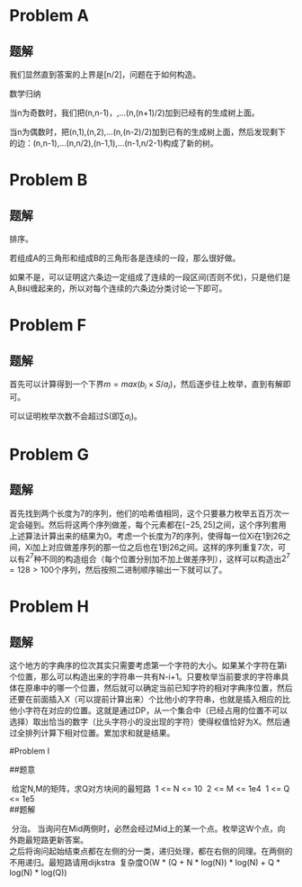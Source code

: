 # Problem A

## 题解

我们显然直到答案的上界是[n/2]，问题在于如何构造。

数学归纳

当n为奇数时，我们把(n,n-1)，,...(n,(n+1)/2)加到已经有的生成树上面。

当n为偶数时，把(n,1),(n,2),...(n,(n-2)/2)加到已有的生成树上面，然后发现剩下的边：(n,n-1),...(n,n/2),(n-1,1),...(n-1,n/2-1)构成了新的树。

# Problem B

## 题解

排序。

若组成A的三角形和组成B的三角形各是连续的一段，那么很好做。

如果不是，可以证明这六条边一定组成了连续的一段区间(否则不优)，只是他们是A,B纠缠起来的，所以对每个连续的六条边分类讨论一下即可。

# Problem F

## 题解

首先可以计算得到一个下界$m=max(b_i\times S / a_i)$，然后逐步往上枚举，直到有解即可。

可以证明枚举次数不会超过S(即$\sum a_i$)。

# Problem G

## 题解

​	首先找到两个长度为7的序列，他们的哈希值相同，这个只要暴力枚举五百万次一定会碰到。然后将这两个序列做差，每个元素都在$[-25,25]$之间，这个序列套用上述算法计算出来的结果为0。考虑一个长度为7的序列，使得每一位Xi在1到26之间，Xi加上对应做差序列的那一位之后也在1到26之间。这样的序列重复7次，可以有$2^7$种不同的构造组合（每个位置分别加不加上做差序列），这样可以构造出$2^7=128>100$个序列，然后按照二进制顺序输出一下就可以了。

# Problem H

## 题解

​	这个地方的字典序的位次其实只需要考虑第一个字符的大小。如果某个字符在第i个位置，那么可以构造出来的字符串一共有N-i+1。只要枚举当前要求的字符串具体在原串中的哪一个位置，然后就可以确定当前已知字符的相对字典序位置，然后还要在前面插入X（可以提前计算出来）个比他小的字符串，也就是插入相应的比他小字符在对应的位置。这就是通过DP，从一个集合中（已经占用的位置不可以选择）取出恰当的数字（比头字符小的没出现的字符）使得权值恰好为X。然后通过全排列计算下相对位置。累加求和就是结果。

#Problem I

##题意

​	给定N,M的矩阵，求Q对方块间的最短路
​	1 <= N <= 10
​	2 <= M <= 1e4
​	1 <= Q <= 1e5
​	
##题解

​	分治。
​	当询问在Mid两侧时，必然会经过Mid上的某一个点。枚举这W个点，向外跑最短路更新答案。	
​	之后将询问起始结束点都在左侧的分一类，递归处理，都在右侧的同理。在两侧的不用递归。
​	最短路请用dijkstra
​	复杂度O(W * (Q + N * log(N)) * log(N) + Q * log(N) * log(Q))
